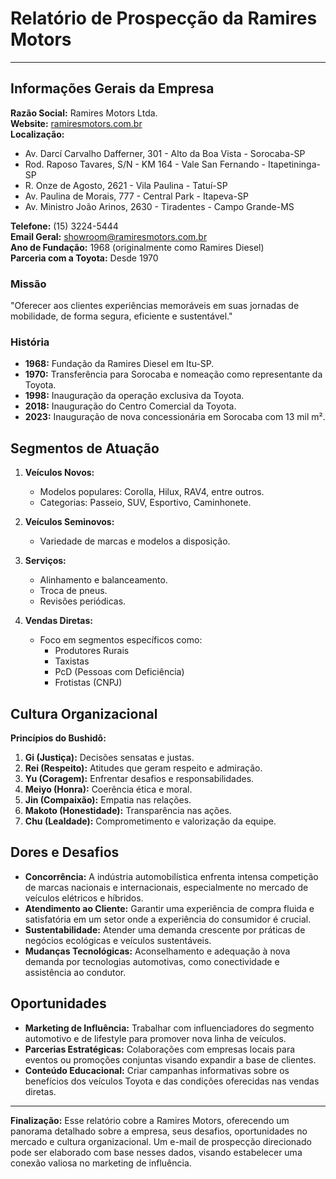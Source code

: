 # Relatório de Prospecção da Ramires Motors

---

## Informações Gerais da Empresa

**Razão Social:** Ramires Motors Ltda.  
**Website:** [ramiresmotors.com.br](https://www.ramiresmotors.com.br)  
**Localização:**  
- Av. Darcí Carvalho Dafferner, 301 - Alto da Boa Vista - Sorocaba-SP  
- Rod. Raposo Tavares, S/N - KM 164 - Vale San Fernando - Itapetininga-SP  
- R. Onze de Agosto, 2621 - Vila Paulina - Tatuí-SP  
- Av. Paulina de Morais, 777 - Central Park - Itapeva-SP  
- Av. Ministro João Arinos, 2630 - Tiradentes - Campo Grande-MS  

**Telefone:** (15) 3224-5444  
**Email Geral:** showroom@ramiresmotors.com.br  
**Ano de Fundação:** 1968 (originalmente como Ramires Diesel)  
**Parceria com a Toyota:** Desde 1970  

### Missão
"Oferecer aos clientes experiências memoráveis em suas jornadas de mobilidade, de forma segura, eficiente e sustentável."

### História
- **1968:** Fundação da Ramires Diesel em Itu-SP.
- **1970:** Transferência para Sorocaba e nomeação como representante da Toyota.
- **1998:** Inauguração da operação exclusiva da Toyota.
- **2018:** Inauguração do Centro Comercial da Toyota.
- **2023:** Inauguração de nova concessionária em Sorocaba com 13 mil m².

## Segmentos de Atuação

1. **Veículos Novos:**
   - Modelos populares: Corolla, Hilux, RAV4, entre outros.
   - Categorias: Passeio, SUV, Esportivo, Caminhonete.

2. **Veículos Seminovos:**
   - Variedade de marcas e modelos a disposição.

3. **Serviços:**
   - Alinhamento e balanceamento.
   - Troca de pneus.
   - Revisões periódicas.

4. **Vendas Diretas:**
   - Foco em segmentos específicos como:
     - Produtores Rurais
     - Taxistas
     - PcD (Pessoas com Deficiência)
     - Frotistas (CNPJ)

## Cultura Organizacional

**Princípios do Bushidô:**
1. **Gi (Justiça):** Decisões sensatas e justas.
2. **Rei (Respeito):** Atitudes que geram respeito e admiração.
3. **Yu (Coragem):** Enfrentar desafios e responsabilidades.
4. **Meiyo (Honra):** Coerência ética e moral.
5. **Jin (Compaixão):** Empatia nas relações.
6. **Makoto (Honestidade):** Transparência nas ações.
7. **Chu (Lealdade):** Comprometimento e valorização da equipe.

## Dores e Desafios

- **Concorrência:** A indústria automobilística enfrenta intensa competição de marcas nacionais e internacionais, especialmente no mercado de veículos elétricos e híbridos.
- **Atendimento ao Cliente:** Garantir uma experiência de compra fluida e satisfatória em um setor onde a experiência do consumidor é crucial.
- **Sustentabilidade:** Atender uma demanda crescente por práticas de negócios ecológicas e veículos sustentáveis.
- **Mudanças Tecnológicas:** Aconselhamento e adequação à nova demanda por tecnologias automotivas, como conectividade e assistência ao condutor.

## Oportunidades

- **Marketing de Influência:** Trabalhar com influenciadores do segmento automotivo e de lifestyle para promover nova linha de veículos.
- **Parcerias Estratégicas:** Colaborações com empresas locais para eventos ou promoções conjuntas visando expandir a base de clientes.
- **Conteúdo Educacional:** Criar campanhas informativas sobre os benefícios dos veículos Toyota e das condições oferecidas nas vendas diretas.

---

**Finalização:**
Esse relatório cobre a Ramires Motors, oferecendo um panorama detalhado sobre a empresa, seus desafios, oportunidades no mercado e cultura organizacional. Um e-mail de prospecção direcionado pode ser elaborado com base nesses dados, visando estabelecer uma conexão valiosa no marketing de influência.